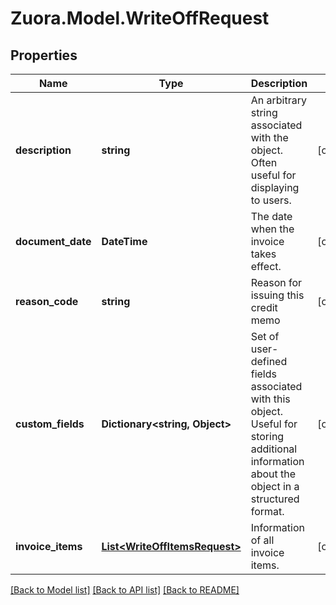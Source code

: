 
# Zuora.Model.WriteOffRequest

## Properties

Name | Type | Description | Notes
------------ | ------------- | ------------- | -------------
**description** | **string** | An arbitrary string associated with the object. Often useful for displaying to users. | [optional] 
**document_date** | **DateTime** | The date when the invoice takes effect. | [optional] 
**reason_code** | **string** | Reason for issuing this credit memo | [optional] 
**custom_fields** | **Dictionary&lt;string, Object&gt;** | Set of user-defined fields associated with this object. Useful for storing additional information about the object in a structured format. | [optional] 
**invoice_items** | [**List&lt;WriteOffItemsRequest&gt;**](WriteOffItemsRequest.md) | Information of all invoice items. | [optional] 

[[Back to Model list]](../README.md#documentation-for-models)
[[Back to API list]](../README.md#documentation-for-api-endpoints)
[[Back to README]](../README.md)

